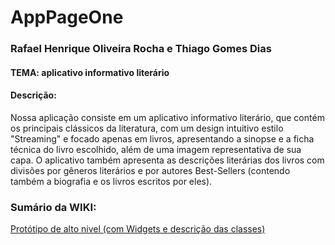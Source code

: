 # AppPageOne
<h3>Rafael Henrique Oliveira Rocha e Thiago Gomes Dias</h3>

<h4>TEMA: aplicativo informativo literário</h4>

<h4>Descrição:</h4><p>Nossa aplicação consiste em um aplicativo informativo literário, que contém os principais clássicos da literatura, com um design intuitivo estilo "Streaming" e focado apenas em livros, apresentando a sinopse e a ficha técnica do livro escolhido, além de uma imagem representativa de sua capa. O aplicativo também apresenta as descrições literárias dos livros com divisões por gêneros literários e por autores Best-Sellers (contendo também a biografia e os livros escritos por eles).  </p>

<h3>Sumário da WIKI: </h3>

<a href="https://github.com/rafaelhorocha/AppPageOne/wiki">Protótipo de alto nivel (com Widgets e descrição das classes)</a>



